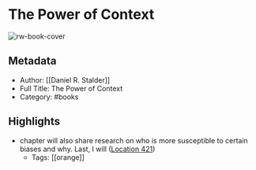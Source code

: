 # The Power of Context

![rw-book-cover](https://images-na.ssl-images-amazon.com/images/I/41qNg0-65%2BL._SL200_.jpg)

## Metadata
- Author: [[Daniel R. Stalder]]
- Full Title: The Power of Context
- Category: #books

## Highlights
- chapter will also share research on who is more susceptible to certain biases and why. Last, I will ([Location 421](https://readwise.io/to_kindle?action=open&asin=B074658GZR&location=421))
    - Tags: [[orange]] 
